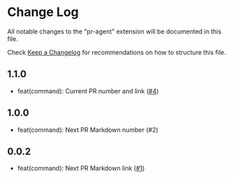 # Change Log

All notable changes to the "pr-agent" extension will be documented in this file.

Check [Keep a Changelog](http://keepachangelog.com/) for recommendations on how to structure this file.

## 1.1.0

- feat(command): Current PR number and link ([#4](https://github.com/krystofwoldrich/pr-agent/pull/4))

## 1.0.0

- feat(command): Next PR Markdown number (#2)

## 0.0.2

- feat(command): Next PR Markdown link ([#1](https://github.com/krystofwoldrich/pr-agent/pull/1))

